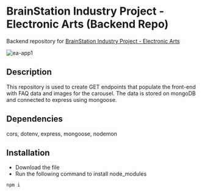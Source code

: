 # BrainStation Industry Project - Electronic Arts (Backend Repo)

Backend repository for [BrainStation Industry Project - Electronic Arts](https://github.com/jackytam2020/ea-hackathon) 

![ea-app1](https://user-images.githubusercontent.com/43556396/209026360-fba90a27-c152-4a83-87e8-f7d8b45af61e.png)

## Description
This repository is used to create GET endpoints that populate the front-end with FAQ data and images for the carousel. The data is stored on mongoDB and connected to express using mongoose.

## Dependencies 
cors, dotenv, express, mongoose, nodemon

## Installation
* Download the file
* Run the following command to install node_modules

```
npm i
```
